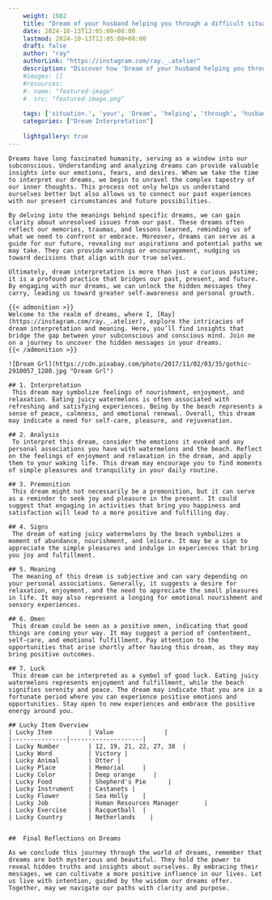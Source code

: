 ```yaml
---
    weight: 1982
    title: "Dream of your husband helping you through a difficult situation."  # Assuming 'title' column exists
    date: 2024-10-13T12:05:00+08:00
    lastmod: 2024-10-13T12:05:00+08:00
    draft: false
    author: "ray"
    authorLink: "https://instagram.com/ray._.atelier"
    description: "Discover how 'Dream of your husband helping you through a difficult situation.' can interpret your future and uncover its significant meanings in your life."
    #images: []
    #resources:
    #- name: "featured-image"
    #  src: "featured-image.png"
    
    tags: ['situation.', 'your', 'Dream', 'helping', 'through', 'husband', 'a', 'difficult', 'of', 'you']
    categories: ["Dream Interpretation"]
    
    lightgallery: true
---
```

    
    Dreams have long fascinated humanity, serving as a window into our subconscious. Understanding and analyzing dreams can provide valuable insights into our emotions, fears, and desires. When we take the time to interpret our dreams, we begin to unravel the complex tapestry of our inner thoughts. This process not only helps us understand ourselves better but also allows us to connect our past experiences with our present circumstances and future possibilities.
    
    By delving into the meanings behind specific dreams, we can gain clarity about unresolved issues from our past. These dreams often reflect our memories, traumas, and lessons learned, reminding us of what we need to confront or embrace. Moreover, dreams can serve as a guide for our future, revealing our aspirations and potential paths we may take. They can provide warnings or encouragement, nudging us toward decisions that align with our true selves.
    
    Ultimately, dream interpretation is more than just a curious pastime; it is a profound practice that bridges our past, present, and future. By engaging with our dreams, we can unlock the hidden messages they carry, leading us toward greater self-awareness and personal growth.
    
    {{< admonition >}}
    Welcome to the realm of dreams, where I, [Ray](https://instagram.com/ray._.atelier), explore the intricacies of dream interpretation and meaning. Here, you’ll find insights that bridge the gap between your subconscious and conscious mind. Join me on a journey to uncover the hidden messages in your dreams.
    {{< /admonition >}}
    
    ![Dream Grl](https://cdn.pixabay.com/photo/2017/11/02/03/35/gothic-2910057_1280.jpg "Dream Grl")
    
    ## 1. Interpretation
     This dream may symbolize feelings of nourishment, enjoyment, and relaxation. Eating juicy watermelons is often associated with refreshing and satisfying experiences. Being by the beach represents a sense of peace, calmness, and emotional renewal. Overall, this dream may indicate a need for self-care, pleasure, and rejuvenation.
    
    ## 2. Analysis
     To interpret this dream, consider the emotions it evoked and any personal associations you have with watermelons and the beach. Reflect on the feelings of enjoyment and relaxation in the dream, and apply them to your waking life. This dream may encourage you to find moments of simple pleasures and tranquility in your daily routine.
    
    ## 3. Premonition
     This dream might not necessarily be a premonition, but it can serve as a reminder to seek joy and pleasure in the present. It could suggest that engaging in activities that bring you happiness and satisfaction will lead to a more positive and fulfilling day.
    
    ## 4. Signs
     The dream of eating juicy watermelons by the beach symbolizes a moment of abundance, nourishment, and leisure. It may be a sign to appreciate the simple pleasures and indulge in experiences that bring you joy and fulfillment.
    
    ## 5. Meaning
     The meaning of this dream is subjective and can vary depending on your personal associations. Generally, it suggests a desire for relaxation, enjoyment, and the need to appreciate the small pleasures in life. It may also represent a longing for emotional nourishment and sensory experiences.
    
    ## 6. Omen
     This dream could be seen as a positive omen, indicating that good things are coming your way. It may suggest a period of contentment, self-care, and emotional fulfillment. Pay attention to the opportunities that arise shortly after having this dream, as they may bring positive outcomes.
    
    ## 7. Luck
     This dream can be interpreted as a symbol of good luck. Eating juicy watermelons represents enjoyment and fulfillment, while the beach signifies serenity and peace. The dream may indicate that you are in a fortunate period where you can experience positive emotions and opportunities. Stay open to new experiences and embrace the positive energy around you.
    
    ## Lucky Item Overview
    | Lucky Item          | Value              |
    |---------------|--------------------|
    | Lucky Number        | 12, 19, 21, 22, 27, 38  |
    | Lucky Word          | Victory |
    | Lucky Animal        | Otter |
    | Lucky Place         | Memorial     |
    | Lucky Color         | Deep orange     |
    | Lucky Food          | Shepherd's Pie      |
    | Lucky Instrument    | Castanets |
    | Lucky Flower        | Sea Holly    |
    | Lucky Job           | Human Resources Manager       |
    | Lucky Exercise      | Racquetball  |
    | Lucky Country       | Netherlands    |
    
    
    ##  Final Reflections on Dreams
    
    As we conclude this journey through the world of dreams, remember that dreams are both mysterious and beautiful. They hold the power to reveal hidden truths and insights about ourselves. By embracing their messages, we can cultivate a more positive influence in our lives. Let us live with intention, guided by the wisdom our dreams offer. Together, may we navigate our paths with clarity and purpose.
    